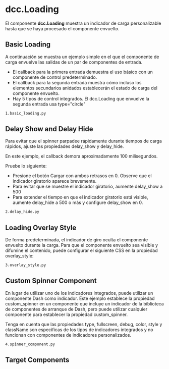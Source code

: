 # dcc.Loading

El componente **dcc.Loading** muestra un indicador de carga personalizable hasta que se haya procesado el componente envuelto.

## Basic Loading

A continuación se muestra un ejemplo simple en el que el componente de carga envuelve las salidas de un par de componentes de entrada.

- El callback para la primera entrada demuestra el uso básico con un componente de control predeterminado.
- El callback para la segunda entrada muestra cómo incluso los elementos secundarios anidados establecerán el estado de carga del componente envuelto.
- Hay 5 tipos de control integrados. El dcc.Loading que envuelve la segunda entrada usa type="circle"

```bash
1.basic_loading.py
```

## Delay Show and Delay Hide

Para evitar que el spinner parpadee rápidamente durante tiempos de carga rápidos, ajuste las propiedades delay_show y delay_hide.

En este ejemplo, el callback demora aproximadamente 100 milisegundos.

Pruebe lo siguiente:

- Presione el botón Cargar con ambos retrasos en 0. Observe que el indicador giratorio aparece brevemente.
- Para evitar que se muestre el indicador giratorio, aumente delay_show a 500
- Para extender el tiempo en que el indicador giratorio está visible, aumente delay_hide a 500 o más y configure delay_show en 0.

```bash
2.delay_hide.py
```

## Loading Overlay Style

De forma predeterminada, el indicador de giro oculta el componente envuelto durante la carga. Para que el componente envuelto sea visible y difumine el contenido, puede configurar el siguiente CSS en la propiedad overlay_style:

```bash
3.overlay_style.py
```

## Custom Spinner Component

En lugar de utilizar uno de los indicadores integrados, puede utilizar un componente Dash como indicador. Este ejemplo establece la propiedad custom_spinner en un componente que incluye un indicador de la biblioteca de componentes de arranque de Dash, pero puede utilizar cualquier componente para establecer la propiedad custom_spinner.

Tenga en cuenta que las propiedades type, fullscreen, debug, color, style y className son específicas de los tipos de indicadores integrados y no funcionan con componentes de indicadores personalizados. 

```bash
4.spinner_component.py
```

## Target Components

